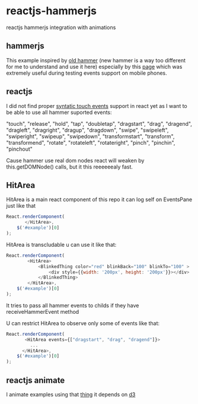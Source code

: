 reactjs-hammerjs
================

reactjs hammerjs integration with animations

## hammerjs
This example inspired by [old hammer](https://github.com/thecoded/hammer.js) (new hammer is a way too different for me to understand and use it here) especially by this [page](http://thecoded.com/swipe/examples/events.html) which was extremely useful during testing events support on mobile phones.

## reactjs 
I did not find proper [syntatic touch events](http://facebook.github.io/react/docs/events.html#touch-events) support in react yet as I want to be able to use all hammer suported events:

"touch", "release", "hold", "tap", "doubletap", "dragstart", "drag", "dragend", "dragleft", "dragright", "dragup", "dragdown", "swipe", "swipeleft", "swiperight", "swipeup", "swipedown", "transformstart", "transform", "transformend", "rotate", "rotateleft", "rotateright", "pinch", "pinchin", "pinchout"

Cause hammer use real dom nodes react will weaken by this.getDOMNode() calls, but it this reeeeeealy fast.  

## HitArea
HitArea is a main react component  of this repo it can log self on EventsPane just like that

```javascript
React.renderComponent(         
       </HitArea>,
    $('#example')[0]
);
```

HitArea is transcludable u can use it like that: 

```javascript
React.renderComponent(         
        <HitArea>
            <BlinkedThing color="red" blinkBack="100" blinkTo="100" >
                <div style={{width: '200px', height: '200px'}}></div>
            </BlinkedThing>
        </HitArea>,
    $('#example')[0]
);
```

It tries to pass all hammer events to childs if they have receiveHammerEvent method

U can restrict HitArea to observe only some of events like that:

```javascript
React.renderComponent(         
       <HitArea events={["dragstart", "drag", "dragend"]}>
         ...
      </HitArea>,
    $('#example')[0]
);
```

## reactjs animate
I animate examples using that [thing](https://github.com/pleasetrythisathome/react.animate) it depends on [d3](http://d3js.org/)
